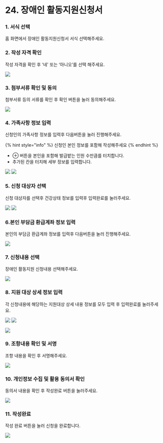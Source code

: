 # 24. 장애인 활동지원신청서

### 1. 서식 선택

홈 화면에서 장애인 활동지원신청서 서식 선택해주세요.

### 2. 작성 자격 확인

작성 자격을 확인 후 ‘네' 또는 ‘아니오’를 선택 해주세요.

![](<../../.gitbook/assets/24. 장애인 활동지원\_본인 확인.png>)

### 3. 첨부서류 확인 및 동의

첨부서류 등의 서류를 확인 후 확인 버튼을 눌러 동의해주세요.

![](<../../.gitbook/assets/24.장애인 활동지원\_첨부서류.png>)

### 4. 가족사항 정보 입력

신청인의 가족사항 정보를 입력후 다음버튼을 눌러 진행해주세요.&#x20;

{% hint style="info" %}
신청인 본인 정보를 포함해 작성해주세요
{% endhint %}

* ⊕ 버튼을 본인을 포함해 발급밭는 인원 수만큼를 터치합니다.
* 추가된 칸을 터치해 세부 정보를 입력합니다.

![](<../../.gitbook/assets/24.장애인 활동지원\_가족사항.png>) ![](<../../.gitbook/assets/24.장애인 활동지원\_가족 구성원 정보입력.png>)

### 5. 신청 대상자 선택

신청 대상자를 선택후 건강상태 정보를 입력후 입력완료를 눌러주세요.&#x20;

![](<../../.gitbook/assets/24.장애인 활동지원\_신청인선택.png>) ![](<../../.gitbook/assets/24.장애인 활동지원\_건강상태 입력.png>)

### 6.본인 부담금 환급계좌 정보 입력

본인의 부담금 환급계좌 정보를 입력후 다음버튼을 눌러 진행해주세요.&#x20;

![](<../../.gitbook/assets/24.장애인 활동지원\_부담금 환급계좌.png>)

### 7. 신청내용 선택

장애인 활동지원 신청내용 선택해주세요.&#x20;

![](<../../.gitbook/assets/24.장애인 활동지원\_신청내용.png>)

### 8. 지원 대상 상세 정보 입력

각 신청내용에 해당하는 지원대상 상세 내용 정보를 모두 입력 후 입력완료를 눌러주세요.&#x20;

![](<../../.gitbook/assets/24.장애인 활동지원\_긴급활동지원 상세.png>) ![](<../../.gitbook/assets/24.장애인 활동지원\_특별지원 급여상세.png>)

![](<../../.gitbook/assets/24.장애인 활동지원\_활동지원급여 상세.png>)

### 9. 조항내용 확인 및 서명

조항 내용을 확인 후 서명해주세요.

![](<../../.gitbook/assets/24.장애인 활동지원\_조항확인.png>)

### 10. 개인정보 수집 및 활용 동의서 확인

동의서 내용을 확인 후 작성완료 버튼을 눌러주세요.&#x20;

![](<../../.gitbook/assets/24.장애인 활동지원\_개인정보 수집 동의서.png>)

### 11. 작성완료

작성 완료 버튼을 눌러 신청을 완료합니다.

![](<../../.gitbook/assets/공통\_서류 작성이 끝났습니다.png>)
